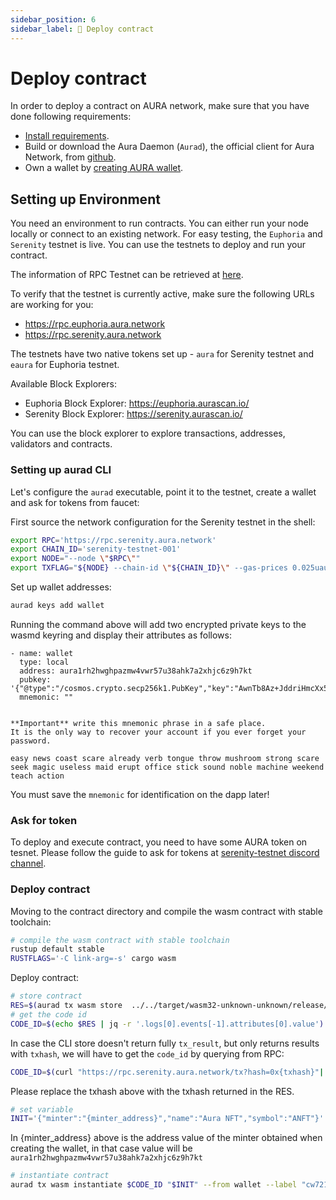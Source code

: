 ```yaml
---
sidebar_position: 6
sidebar_label: 🏡 Deploy contract
---
```


# Deploy contract
In order to deploy a contract on AURA network, make sure that you have done following requirements:
- [Install requirements](1.introduction.md).
- Build or download the Aura Daemon (`Aurad`), the official client for Aura Network, from [github](https://github.com/aura-nw/aura).
- Own a wallet by [creating AURA wallet](./2.wallet-creating.md).


## Setting up Environment
You need an environment to run contracts. You can either run your node locally or connect to an existing network. For easy testing, the `Euphoria` and `Serenity` testnet is live. You can use the testnets to deploy and run your contract.

The information of RPC Testnet can be retrieved at [here](./7.rpc.md).

To verify that the testnet is currently active, make sure the following URLs are working for you:
- https://rpc.euphoria.aura.network
- https://rpc.serenity.aura.network

The testnets have two native tokens set up - `aura` for Serenity testnet and `eaura` for Euphoria testnet.

Available Block Explorers:
- Euphoria Block Explorer: https://euphoria.aurascan.io/
- Serenity Block Explorer: https://serenity.aurascan.io/

You can use the block explorer to explore transactions, addresses, validators and contracts.

### Setting up aurad CLI

Let's configure the `aurad` executable, point it to the testnet, create a wallet and ask for tokens from faucet:

First source the network configuration for the Serenity testnet in the shell:

```bash
export RPC='https://rpc.serenity.aura.network'
export CHAIN_ID='serenity-testnet-001'
export NODE="--node \"$RPC\""
export TXFLAG="${NODE} --chain-id \"${CHAIN_ID}\" --gas-prices 0.025uaura --gas auto --gas-adjustment 1.3"
```

Set up wallet addresses:

```bash
aurad keys add wallet
```

Running the command above will add two encrypted private keys to the wasmd keyring and display their attributes as follows:
```
- name: wallet
  type: local
  address: aura1rh2hwghpazmw4vwr57u38ahk7a2xhjc6z9h7kt
  pubkey: '{"@type":"/cosmos.crypto.secp256k1.PubKey","key":"AwnTb8Az+JddriHmcXx5VDY0RpcUAzMf/gCRVjWUB9HM"}'
  mnemonic: ""


**Important** write this mnemonic phrase in a safe place.
It is the only way to recover your account if you ever forget your password.

easy news coast scare already verb tongue throw mushroom strong scare seek magic useless maid erupt office stick sound noble machine weekend teach action
```

You must save the `mnemonic` for identification on the dapp later!

### Ask for token

To deploy and execute contract, you need to have some AURA token on tesnet.
Please follow the guide to ask for tokens at [serenity-testnet discord channel](https://github.com/aura-nw/testnets/tree/main/serenity-testnet-001).

### Deploy contract
Moving to the contract directory and compile the wasm contract with stable toolchain:
```bash
# compile the wasm contract with stable toolchain
rustup default stable
RUSTFLAGS='-C link-arg=-s' cargo wasm
```

Deploy contract:

```bash
# store contract
RES=$(aurad tx wasm store  ../../target/wasm32-unknown-unknown/release/cw721_base.wasm --from wallet $TXFLAG --output json)
# get the code id
CODE_ID=$(echo $RES | jq -r '.logs[0].events[-1].attributes[0].value')
```

In case the CLI store doesn't return fully `tx_result`, but only returns results with `txhash`, we will have to get the `code_id` by querying from RPC:

```bash
CODE_ID=$(curl "https://rpc.serenity.aura.network/tx?hash=0x{txhash}"| jq -r ".result.tx_result.log"|jq -r ".[0].events[-1].attributes[0].value")
```

Please replace the txhash above with the txhash returned in the RES.

```bash
# set variable
INIT='{"minter":"{minter_address}","name":"Aura NFT","symbol":"ANFT"}'
```

In {minter_address} above is the address value of the minter obtained when creating the wallet, in that case value will be `aura1rh2hwghpazmw4vwr57u38ahk7a2xhjc6z9h7kt`

```bash
# instantiate contract
aurad tx wasm instantiate $CODE_ID "$INIT" --from wallet --label "cw721" $TXFLAG -y --no-admin
```
